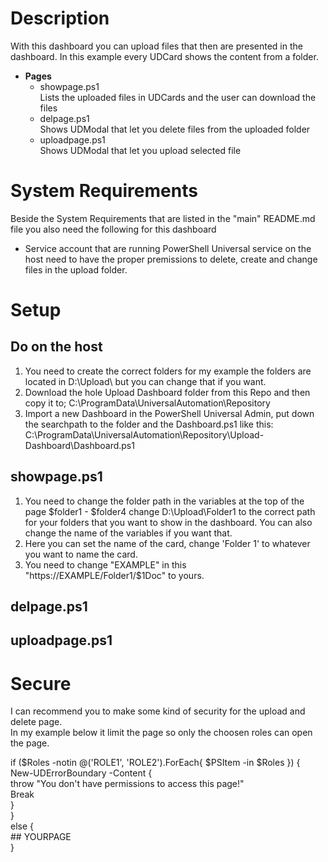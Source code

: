 # Description
With this dashboard you can upload files that then are presented in the dashboard.
In this example every UDCard shows the content from a folder.

* **Pages**
    - showpage.ps1  
    Lists the uploaded files in UDCards and the user can download the files
    - delpage.ps1  
    Shows UDModal that let you delete files from the uploaded folder
    - uploadpage.ps1  
    Shows UDModal that let you upload selected file

# System Requirements
Beside the System Requirements that are listed in the "main" README.md file you also need the following for this dashboard
* Service account that are running PowerShell Universal service on the host need to have the proper premissions to delete, create and change files in the upload folder.

# Setup
## Do on the host
1. You need to create the correct folders for my example the folders are located in D:\Upload\ but you can change that if you want.
2. Download the hole Upload Dashboard folder from this Repo and then copy it to; C:\ProgramData\UniversalAutomation\Repository
3. Import a new Dashboard in the PowerShell Universal Admin, put down the searchpath to the folder and the Dashboard.ps1 like this: C:\ProgramData\UniversalAutomation\Repository\Upload-Dashboard\Dashboard.ps1

## showpage.ps1
1. You need to change the folder path in the variables at the top of the page $folder1 - $folder4 change D:\Upload\Folder1 to the correct path for your folders that you want to show in the dashboard. You can also change the name of the variables if you want that.
2. Here you can set the name of the card, change 'Folder 1' to whatever you want to name the card.
3. You need to change "EXAMPLE" in this "https://EXAMPLE/Folder1/$1Doc" to yours.

## delpage.ps1

## uploadpage.ps1

# Secure
I can recommend you to make some kind of security for the upload and delete page.  
In my example below it limit the page so only the choosen roles can open the page.  

if ($Roles -notin @('ROLE1', 'ROLE2').ForEach{ $PSItem -in $Roles }) {  
    New-UDErrorBoundary -Content {  
        throw "You don't have permissions to access this page!"  
        Break  
    }  
}  
else {  
    ## YOURPAGE  
}  